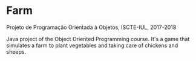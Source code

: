 # Farm
Projeto de Programação Orientada à Objetos, ISCTE-IUL, 2017-2018

Java project of the Object Oriented Programming course. It's a game that simulates a farm to plant vegetables and taking care of chickens and sheeps.
